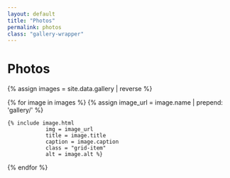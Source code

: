 ```yaml
---
layout: default
title: "Photos"
permalink: photos
class: "gallery-wrapper"
---
```

<h1 class="post-title">Photos</h1>

{% assign images = site.data.gallery | reverse %}

<div class="gallery-grid">
  {% for image in images %}
    {% assign image_url = image.name | prepend: 'gallery/' %}

    {% include image.html
                img = image_url
                title = image.title
                caption = image.caption
                class = "grid-item"
                alt = image.alt %}
  {% endfor %}
</div>
